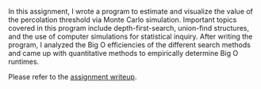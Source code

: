In this assignment, I wrote a program to estimate and visualize the value of the percolation threshold via Monte Carlo simulation. Important topics covered in this program include depth-first-search, union-find structures, and the use of computer simulations for statistical inquiry. After writing the program, I analyzed the Big O efficiencies of the different search methods and came up with quantitative methods to empirically determine Big O runtimes. 

Please refer to the [assignment writeup](http://www.cs.duke.edu/courses/compsci201/spring18/assign/percolation/).
